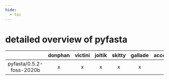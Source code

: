 ```yaml
---
hide:
  - toc
---
```


detailed overview of pyfasta
============================

| |donphan|victini|joltik|skitty|gallade|accelgor|swalot|doduo|
| :---: | :---: | :---: | :---: | :---: | :---: | :---: | :---: | :---: |
|pyfasta/0.5.2-foss-2020b|x|x|x|x|x|-|x|x|
